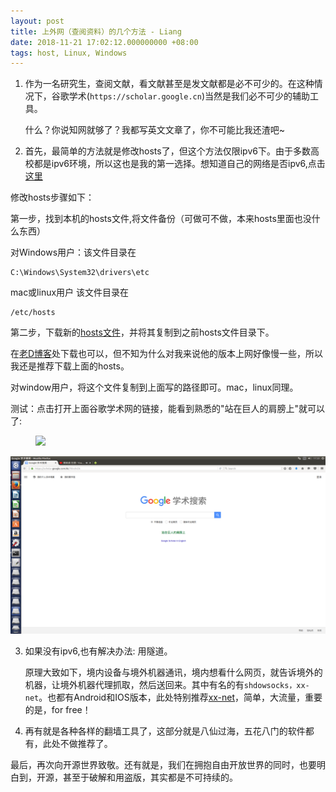 ```yaml
---
layout: post
title: 上外网（查阅资料）的几个方法 - Liang
date: 2018-11-21 17:02:12.000000000 +08:00
tags: host, Linux, Windows
---
```


1. 作为一名研究生，查阅文献，看文献甚至是发文献都是必不可少的。在这种情况下，谷歌学术(`https://scholar.google.cn`)当然是我们必不可少的辅助工具。
	
	什么？你说知网就够了？我都写英文文章了，你不可能比我还渣吧~

2. 首先，最简单的方法就是修改hosts了，但这个方法仅限ipv6下。由于多数高校都是ipv6环境，所以这也是我的第一选择。想知道自己的网络是否ipv6,点击[这里](http://test-ipv6.com/)

修改hosts步骤如下：

第一步，找到本机的hosts文件,将文件备份（可做可不做，本来hosts里面也没什么东西）

对Windows用户：该文件目录在

    C:\Windows\System32\drivers\etc  

	 
mac或linux用户
该文件目录在

    /etc/hosts

第二步，下载新的[hosts文件](https://github.com/lennylxx/ipv6-hosts/blob/master/hosts)，并将其复制到之前hosts文件目录下。

在[老D博客](https://laod.cn/hosts/)处下载也可以，但不知为什么对我来说他的版本上网好像慢一些，所以我还是推荐下载上面的hosts。

对window用户，将这个文件复制到上面写的路径即可。mac，linux同理。

测试：点击打开上面谷歌学术网的链接，能看到熟悉的"站在巨人的肩膀上"就可以了:

<figure>
<a><img src="{{site.url}}/assets/images/screen3.png"></a>
</figure>
    
![有帮助的截图](assets/images/screen3.png)

3. 如果没有ipv6,也有解决办法: 用隧道。

	原理大致如下，境内设备与境外机器通讯，境内想看什么网页，就告诉境外的机器，让境外机器代理抓取，然后送回来。其中有名的有`shdowsocks，xx-net`。也都有Android和IOS版本，此处特别推荐[xx-net](https://github.com/XX-net/XX-Net)，简单，大流量，重要的是，for free！

4. 再有就是各种各样的翻墙工具了，这部分就是八仙过海，五花八门的软件都有，此处不做推荐了。

最后，再次向开源世界致敬。还有就是，我们在拥抱自由开放世界的同时，也要明白到，开源，甚至于破解和用盗版，其实都是不可持续的。



